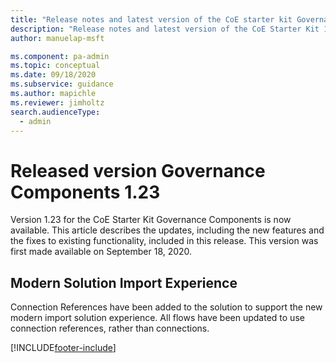 ```yaml
---
title: "Release notes and latest version of the CoE starter kit Governance components 1.23 | MicrosoftDocs"
description: "Release notes and latest version of the CoE Starter Kit 1.23."
author: manuelap-msft

ms.component: pa-admin
ms.topic: conceptual
ms.date: 09/18/2020
ms.subservice: guidance
ms.author: mapichle
ms.reviewer: jimholtz
search.audienceType: 
  - admin
---
```


# Released version Governance Components 1.23

Version 1.23 for the CoE Starter Kit Governance Components is now available. This article describes the updates, including the new features and the fixes to existing functionality, included in this release. This version was first made available on September 18, 2020.

## Modern Solution Import Experience

Connection References have been added to the solution to support the new modern import solution experience. All flows have been updated to use connection references, rather than connections.


[!INCLUDE[footer-include](../../../includes/footer-banner.md)]
